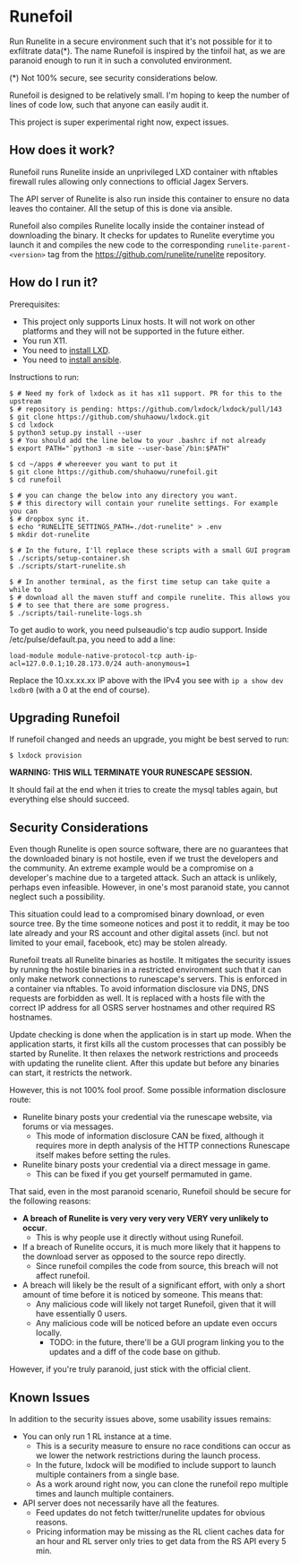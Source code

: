 Runefoil
========

Run Runelite in a secure environment such that it's not possible for it to
exfiltrate data(*). The name Runefoil is inspired by the tinfoil hat, as we are
paranoid enough to run it in such a convoluted environment.

(*) Not 100% secure, see security considerations below.

Runefoil is designed to be relatively small. I'm hoping to keep the number of
lines of code low, such that anyone can easily audit it.

This project is super experimental right now, expect issues.

How does it work?
-----------------

Runefoil runs Runelite inside an unprivileged LXD container with nftables
firewall rules allowing only connections to official Jagex Servers. 

The API server of Runelite is also run inside this container to ensure no data
leaves tho container. All the setup of this is done via ansible.

Runefoil also compiles Runelite locally inside the container instead of
downloading the binary. It checks for updates to Runelite everytime you launch
it and compiles the new code to the corresponding `runelite-parent-<version>`
tag from the https://github.com/runelite/runelite repository.

How do I run it?
----------------

Prerequisites: 

- This project only supports Linux hosts. It will not work on other platforms
  and they will not be supported in the future either.
- You run X11.
- You need to [install LXD](https://linuxcontainers.org/lxd/getting-started-cli/).
- You need to [install ansible](https://docs.ansible.com/ansible/latest/installation_guide/intro_installation.html).

Instructions to run:

```
$ # Need my fork of lxdock as it has x11 support. PR for this to the upstream
$ # repository is pending: https://github.com/lxdock/lxdock/pull/143
$ git clone https://github.com/shuhaowu/lxdock.git
$ cd lxdock
$ python3 setup.py install --user
$ # You should add the line below to your .bashrc if not already
$ export PATH="`python3 -m site --user-base`/bin:$PATH"

$ cd ~/apps # whereever you want to put it
$ git clone https://github.com/shuhaowu/runefoil.git
$ cd runefoil

$ # you can change the below into any directory you want.
$ # this directory will contain your runelite settings. For example you can
$ # dropbox sync it.
$ echo "RUNELITE_SETTINGS_PATH=./dot-runelite" > .env
$ mkdir dot-runelite

$ # In the future, I'll replace these scripts with a small GUI program
$ ./scripts/setup-container.sh
$ ./scripts/start-runelite.sh

$ # In another terminal, as the first time setup can take quite a while to
$ # download all the maven stuff and compile runelite. This allows you
$ # to see that there are some progress.
$ ./scripts/tail-runelite-logs.sh
```
To get audio to work, you need pulseaudio's tcp audio support. Inside
/etc/pulse/default.pa, you need to add a line:

```
load-module module-native-protocol-tcp auth-ip-acl=127.0.0.1;10.28.173.0/24 auth-anonymous=1
```

Replace the 10.xx.xx.xx IP above with the IPv4 you see with
`ip a show dev lxdbr0` (with a 0 at the end of course).

Upgrading Runefoil
------------------

If runefoil changed and needs an upgrade, you might be best served to run:

```
$ lxdock provision
```

**WARNING: THIS WILL TERMINATE YOUR RUNESCAPE SESSION.**

It should fail at the end when it tries to create the mysql tables again, but
everything else should succeed.

Security Considerations
-----------------------

Even though Runelite is open source software, there are no guarantees that the
downloaded binary is not hostile, even if we trust the developers and the
community. An extreme example would be a compromise on a developer's machine
due to a targeted attack. Such an attack is unlikely, perhaps even infeasible.
However, in one's most paranoid state, you cannot neglect such a possibility.

This situation could lead to a compromised binary download, or
even source tree. By the time someone notices and post it to reddit, it may be
too late already and your RS account and other digital assets (incl. but not
limited to your email, facebook, etc) may be stolen already.

Runefoil treats all Runelite binaries as hostile. It mitigates the security
issues by running the hostile binaries in a restricted environment such that it
can only make network connections to runescape's servers. This is enforced in a
container via nftables. To avoid information disclosure via DNS, DNS requests
are forbidden as well. It is replaced with a hosts file with the correct IP
address for all OSRS server hostnames and other required RS hostnames.

Update checking is done when the application is in start up mode. When the
application starts, it first kills all the custom processes that can possibly
be started by Runelite. It then relaxes the network restrictions and proceeds
with updating the runelite client. After this update but before any binaries
can start, it restricts the network.

However, this is not 100% fool proof. Some possible information disclosure
route:

- Runelite binary posts your credential via the runescape website, via forums
  or via messages.
  - This mode of information disclosure CAN be fixed, although it requires more
    in depth analysis of the HTTP connections Runescape itself makes before
    setting the rules.
- Runelite binary posts your credential via a direct message in game.
  - This can be fixed if you get yourself permamuted in game.

That said, even in the most paranoid scenario, Runefoil should be secure for
the following reasons:

- **A breach of Runelite is very very very very VERY very unlikely to occur**.
  - This is why people use it directly without using Runefoil.
- If a breach of Runelite occurs, it is much more likely that it happens to the
  download server as opposed to the source repo directly.
  - Since runefoil compiles the code from source, this breach will not affect
    runefoil.
- A breach will likely be the result of a significant effort, with only a short
  amount of time before it is noticed by someone. This means that:
  - Any malicious code will likely not target Runefoil, given that it will have
    essentially 0 users.
  - Any malicious code will be noticed before an update even occurs locally.
    - TODO: in the future, there'll be a GUI program linking you to the updates
      and a diff of the code base on github.

However, if you're truly paranoid, just stick with the official client.

Known Issues
------------

In addition to the security issues above, some usability issues remains:

- You can only run 1 RL instance at a time. 
  - This is a security measure to ensure no race conditions can occur as we
    lower the network restrictions during the launch process.
  - In the future, lxdock will be modified to include support to launch
    multiple containers from a single base.
  - As a work around right now, you can clone the runefoil repo multiple times
    and launch multiple containers.
- API server does not necessarily have all the features.
  - Feed updates do not fetch twitter/runelite updates for obvious reasons.
  - Pricing information may be missing as the RL client caches data for an hour
    and RL server only tries to get data from the RS API every 5 min.
